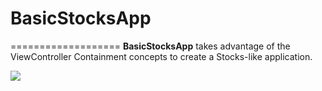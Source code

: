 # BasicStocksApp
===================
**BasicStocksApp** takes advantage of the ViewController Containment concepts to create a Stocks-like application.


![](http://f.cl.ly/items/0t2U15442e39180C0n0r/BasicStocksApp.gif)
